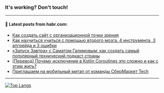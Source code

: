 ### It's working? Don't touch!

---
<!--
#### 🛠️ Technical stack:

![C++](https://img.shields.io/badge/C++-informational?logo=c%2B%2B&style=flat&logoColor=white&color=9C033A)
![Java](https://img.shields.io/badge/Java-informational?logo=java&style=flat&logoColor=white&color=007396)
![Kotlin](https://img.shields.io/badge/Kotlin-informational?logo=Kotlin&style=flat&logoColor=white&color=0095D5)
![JS](https://img.shields.io/badge/JS-informational?logo=javaScript&style=flat&logoColor=black&color=F7Df1E) <br>
![HTML5](https://img.shields.io/badge/HTML5-informational?logo=html5&style=flat&logoColor=white&color=E34F26)
![CSS3](https://img.shields.io/badge/CSS3-informational?logo=css3&style=flat&logoColor=white&color=157286)
![Sass](https://img.shields.io/badge/Saas-informational?logo=sass&style=flat&logoColor=white&color=hotpink)
![PHP](https://img.shields.io/badge/PHP-informational?logo=php&style=flat&logoColor=white&color=777BB4) <br>
![WebPAck](https://img.shields.io/badge/WebPack-informational?logo=webPack&style=flat&logoColor=white&color=FF6F00)
![Bootstrap](https://img.shields.io/badge/Bootstrap-informational?logo=Bootstrap&style=flat&logoColor=white&color=7952B3)
![MySQL](https://img.shields.io/badge/MySQL-informational?logo=MySQL&style=flat&logoColor=white&color=00f) <br>
![NodeJS](https://img.shields.io/badge/NodeJS-informational?logo=node.js&style=flat&logoColor=white&color=43853D)
![Spring](https://img.shields.io/badge/Spring-informational?logo=Spring&style=flat&logoColor=white&color=0A9EDC)
![Angular](https://img.shields.io/badge/Vue-informational?logo=vue.js&style=flat&logoColor=white&color=red)
![Git](https://img.shields.io/badge/Git-informational?logo=git&style=flat&logoColor=white&color=darkorange)

___
-->

#### 💬 Latest posts from habr.com:

<!-- BLOG-POST-LIST:START -->
- [Как создать сайт с организационной точки зрения](https://habr.com/ru/post/689296/?utm_source=habrahabr&utm_medium=rss&utm_campaign=689296)
- [Как научиться учиться с помощью второго мозга. 4 инструмента, 3 апгрейда и 3 ошибки](https://habr.com/ru/post/689294/?utm_source=habrahabr&utm_medium=rss&utm_campaign=689294)
- [«Запуск Завтра» с Саматом Галимовым: как создать самый популярный технический подкаст страны](https://habr.com/ru/post/689258/?utm_source=habrahabr&utm_medium=rss&utm_campaign=689258)
- [[Перевод] Почему исключения в Kotlin Coroutines это сложно и как с этим жить?](https://habr.com/ru/post/689256/?utm_source=habrahabr&utm_medium=rss&utm_campaign=689256)
- [Приглашаем на мобильный митап от команды СберМаркет Tech](https://habr.com/ru/post/689230/?utm_source=habrahabr&utm_medium=rss&utm_campaign=689230)
<!-- BLOG-POST-LIST:END -->

---

[![Top Langs](https://github-readme-stats.vercel.app/api/top-langs/?username=zloylis&layout=compact&hide_border=true&theme=dracula)](https://github.com/zloylis)

